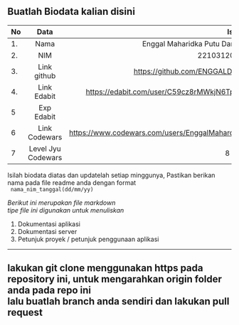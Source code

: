 **Buatlah Biodata kalian disini** <br />
----------------------------------------
|No | Data  | Isian|
|---|:-------:|------:|
|1. |Nama     |   Enggal Maharidka Putu Darma    |
|2.| NIM        |   2210312011    |
|3. |Link github |   https://github.com/ENGGALDIKA   |
|4.| Link Edabit |  https://edabit.com/user/C59cz8rMWkjN6TpGe    |
|5|Exp Edabit   |     75  |
|6| Link Codewars|   https://www.codewars.com/users/EnggalMahardika   |
|7| Level Jyu Codewars| 8 kyu |

Isilah biodata diatas dan updatelah setiap minggunya,
Pastikan berikan nama pada file readme anda dengan format <br/>
`
nama_nim_tanggal(dd/mm/yy)` 

*Berikut ini merupakan file markdown <br/> tipe file ini digunakan untuk menuliskan*
1. Dokumentasi aplikasi
2. Dokumentasi server
3. Petunjuk proyek / petunjuk penggunaan aplikasi
----
**lakukan git clone menggunakan https pada repository ini, untuk mengarahkan origin folder anda pada repo ini<br/> lalu buatlah branch anda sendiri dan lakukan pull request**
----
